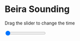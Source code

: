 <h1>Beira Sounding</h1>
<p>Drag the slider to change the time</p>

<div class="slidecontainer">
<input oninput='setImage(this)' class="slider" type="range" min="0" max="7" value="0" step="1" />
<img id='img'/>
</div>

<script>
var img = document.getElementById('img');
var img_array = ['/assets/images/skwt/skd_beira_wrfout_d01_2020-06-16_12:00:00.png',
'/assets/images/skwt/skd_beira_wrfout_d01_2020-06-16_18:00:00.png',
'/assets/images/skwt/skd_beira_wrfout_d01_2020-06-17_00:00:00.png',
'/assets/images/skwt/skd_beira_wrfout_d01_2020-06-17_06:00:00.png',
'/assets/images/skwt/skd_beira_wrfout_d01_2020-06-17_12:00:00.png',
'/assets/images/skwt/skd_beira_wrfout_d01_2020-06-17_18:00:00.png',
'/assets/images/skwt/skd_beira_wrfout_d01_2020-06-18_00:00:00.png',];
function setImage(obj)
{
        var value = obj.value;
        img.src = img_array[value];

}
</script>
